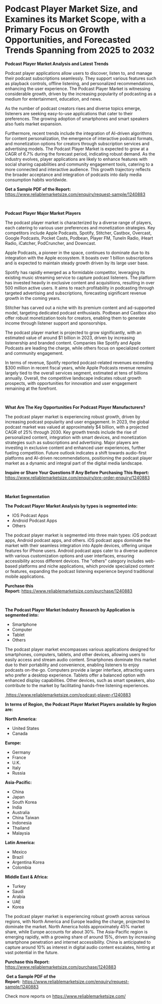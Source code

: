 <p><h1>Podcast Player Market Size, and Examines its Market Scope, with a Primary Focus on Growth Opportunities, and Forecasted Trends Spanning from 2025 to 2032</h1></p><p><strong>Podcast Player Market Analysis and Latest Trends</strong></p>
<p><p>Podcast player applications allow users to discover, listen to, and manage their podcast subscriptions seamlessly. They support various features such as playback controls, offline listening, and personalized recommendations, enhancing the user experience. The Podcast Player Market is witnessing considerable growth, driven by the increasing popularity of podcasting as a medium for entertainment, education, and news. </p><p>As the number of podcast creators rises and diverse topics emerge, listeners are seeking easy-to-use applications that cater to their preferences. The growing adoption of smartphones and smart speakers also fuels market expansion. </p><p>Furthermore, recent trends include the integration of AI-driven algorithms for content personalization, the emergence of interactive podcast formats, and monetization options for creators through subscription services and advertising models. The Podcast Player Market is expected to grow at a CAGR of 6.7% during the forecast period, indicating robust demand. As the industry evolves, player applications are likely to enhance features with social sharing capabilities and community engagement tools, catering to a more connected and interactive audience. This growth trajectory reflects the broader acceptance and integration of podcasts into daily media consumption habits worldwide.</p></p>
<p><strong>Get a Sample PDF of the Report:&nbsp;</strong> <a href="https://www.reliablemarketsize.com/enquiry/request-sample/1240883?utm_campaign=2472&utm_medium=2&utm_source=Github&utm_content=ia&utm_term=10032025&utm_id=podcast-player">https://www.reliablemarketsize.com/enquiry/request-sample/1240883</a></p>
<p>&nbsp;</p>
<p><strong>Podcast Player Major Market Players</strong></p>
<p><p>The podcast player market is characterized by a diverse range of players, each catering to various user preferences and monetization strategies. Key competitors include Apple Podcasts, Spotify, Stitcher, Castbox, Overcast, Google Podcasts, Pocket Casts, Podbean, Player FM, TuneIn Radio, iHeart Radio, iCatcher, PodCruncher, and Downcast.</p><p>Apple Podcasts, a pioneer in the space, continues to dominate due to its integration with the Apple ecosystem. It boasts over 1 billion subscriptions and is expected to maintain steady growth driven by its large user base.</p><p>Spotify has rapidly emerged as a formidable competitor, leveraging its existing music streaming service to capture podcast listeners. The platform has invested heavily in exclusive content and acquisitions, resulting in over 500 million active users. It aims to reach profitability in podcasting through targeted advertising and subscriptions, forecasting significant revenue growth in the coming years.</p><p>Stitcher has carved out a niche with its premium content and ad-supported model, targeting dedicated podcast enthusiasts. Podbean and Castbox also offer robust monetization tools for creators, enabling them to generate income through listener support and sponsorships.</p><p>The podcast player market is projected to grow significantly, with an estimated value of around $1 billion in 2023, driven by increasing listenership and branded content. Companies like Spotify and Apple Podcasts are leading the charge, while others focus on specialized content and community engagement.</p><p>In terms of revenue, Spotify reported podcast-related revenues exceeding $300 million in recent fiscal years, while Apple Podcasts revenue remains largely tied to the overall services segment, estimated at tens of billions annually. Overall, the competitive landscape indicates robust growth prospects, with opportunities for innovation and user engagement remaining at the forefront.</p></p>
<p>&nbsp;</p>
<p><strong>What Are The Key Opportunities For Podcast Player Manufacturers?</strong></p>
<p><p>The podcast player market is experiencing robust growth, driven by increasing podcast popularity and user engagement. In 2023, the global podcast market was valued at approximately $4 billion, with a projected CAGR of 25% through 2030. Key growth trends include the rise of personalized content, integration with smart devices, and monetization strategies such as subscriptions and advertising. Major players are investing in exclusive content and enhanced user experiences, further fueling competition. Future outlook indicates a shift towards audio-first platforms and AI-driven recommendations, positioning the podcast player market as a dynamic and integral part of the digital media landscape.</p></p>
<p><strong>Inquire or Share Your Questions If Any Before Purchasing This Report:</strong> <a href="https://www.reliablemarketsize.com/enquiry/pre-order-enquiry/1240883?utm_campaign=2472&utm_medium=2&utm_source=Github&utm_content=ia&utm_term=10032025&utm_id=podcast-player">https://www.reliablemarketsize.com/enquiry/pre-order-enquiry/1240883</a></p>
<p>&nbsp;</p>
<p><strong>Market Segmentation</strong></p>
<p><strong>The Podcast Player Market Analysis by types is segmented into:</strong></p>
<p><ul><li>IOS Podcast Apps</li><li>Android Podcast Apps</li><li>Others</li></ul></p>
<p><p>The podcast player market is segmented into three main types: iOS podcast apps, Android podcast apps, and others. iOS podcast apps dominate the market with their seamless integration into Apple devices, offering unique features for iPhone users. Android podcast apps cater to a diverse audience with various customization options and user interfaces, ensuring accessibility across different devices. The "others" category includes web-based platforms and niche applications, which provide specialized content or features, expanding the podcast listening experience beyond traditional mobile applications.</p></p>
<p><strong>Purchase this Report:&nbsp;</strong><a href="https://www.reliablemarketsize.com/purchase/1240883?utm_campaign=2472&utm_medium=2&utm_source=Github&utm_content=ia&utm_term=10032025&utm_id=podcast-player">https://www.reliablemarketsize.com/purchase/1240883</a></p>
<p>&nbsp;</p>
<p><strong>The Podcast Player Market Industry Research by Application is segmented into:</strong></p>
<p><ul><li>Smartphone</li><li>Computer</li><li>Tablet</li><li>Others</li></ul></p>
<p><p>The podcast player market encompasses various applications designed for smartphones, computers, tablets, and other devices, allowing users to easily access and stream audio content. Smartphones dominate this market due to their portability and convenience, enabling listeners to enjoy podcasts on-the-go. Computers provide a larger interface, attracting users who prefer a desktop experience. Tablets offer a balanced option with enhanced display capabilities. Other devices, such as smart speakers, also contribute to the market by facilitating hands-free listening experiences.</p></p>
<p><a href="https://www.reliablemarketsize.com/podcast-player-r1240883?utm_campaign=2472&utm_medium=2&utm_source=Github&utm_content=ia&utm_term=10032025&utm_id=podcast-player">&nbsp;https://www.reliablemarketsize.com/podcast-player-r1240883</a></p>
<p><strong>In terms of Region, the Podcast Player Market Players available by Region are:</strong></p>
<p>
    <p> <strong> North America: </strong>
        <ul>
            <li>United States</li>
            <li>Canada</li>
        </ul>
        </p> 
    <p> <strong> Europe: </strong>
        <ul>
            <li>Germany</li>
            <li>France</li>
            <li>U.K.</li>
            <li>Italy</li>
            <li>Russia</li>
        </ul>
        </p> 
    <p> <strong> Asia-Pacific: </strong>
        <ul>
            <li>China</li>
            <li>Japan</li>
            <li>South Korea</li>
            <li>India</li>
            <li>Australia</li>
            <li>China Taiwan</li>
            <li>Indonesia</li>
            <li>Thailand</li>
            <li>Malaysia</li>
        </ul>
        </p> 
    <p> <strong> Latin America: </strong>
        <ul>
            <li>Mexico</li>
            <li>Brazil</li>
            <li>Argentina Korea</li>
            <li>Colombia</li>
        </ul>
        </p> 
    <p> <strong> Middle East & Africa: </strong>
        <ul>
            <li>Turkey</li>
            <li>Saudi</li>
            <li>Arabia</li>
            <li>UAE</li>
            <li>Korea</li>
        </ul>
    </p>
    </p>
<p><p>The podcast player market is experiencing robust growth across various regions, with North America and Europe leading the charge, projected to dominate the market. North America holds approximately 45% market share, while Europe accounts for about 30%. The Asia-Pacific region is emerging rapidly, with a growing share of around 15%, driven by increasing smartphone penetration and internet accessibility. China is anticipated to capture around 10% as interest in digital audio content escalates, hinting at vast potential in the future.</p></p>
<p><strong>Purchase this Report: </strong><a href="https://www.reliablemarketsize.com/purchase/1240883?utm_campaign=2472&utm_medium=2&utm_source=Github&utm_content=ia&utm_term=10032025&utm_id=podcast-player">https://www.reliablemarketsize.com/purchase/1240883</a></p>
<p>&nbsp;<strong>Get a Sample PDF of the Report:&nbsp;&nbsp;</strong><a href="https://www.reliablemarketsize.com/enquiry/request-sample/1240883?utm_campaign=2472&utm_medium=2&utm_source=Github&utm_content=ia&utm_term=10032025&utm_id=podcast-player">https://www.reliablemarketsize.com/enquiry/request-sample/1240883</a></p>
<p><strong></strong></p>
<p>Check more reports on <a href="https://www.reliablemarketsize.com/?utm_campaign=2472&utm_medium=2&utm_source=Github&utm_content=ia&utm_term=10032025&utm_id=podcast-player">https://www.reliablemarketsize.com/</a></p>